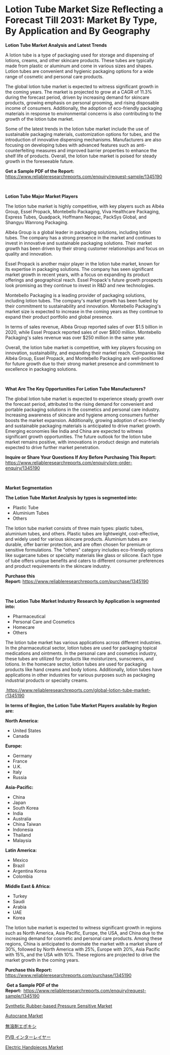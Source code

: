 <p><h1>Lotion Tube Market Size Reflecting a Forecast Till 2031: Market By Type, By Application and By Geography</h1></p><p><strong>Lotion Tube Market Analysis and Latest Trends</strong></p>
<p><p>A lotion tube is a type of packaging used for storage and dispensing of lotions, creams, and other skincare products. These tubes are typically made from plastic or aluminum and come in various sizes and shapes. Lotion tubes are convenient and hygienic packaging options for a wide range of cosmetic and personal care products.</p><p>The global lotion tube market is expected to witness significant growth in the coming years. The market is projected to grow at a CAGR of 11.3% during the forecast period, driven by increasing demand for skincare products, growing emphasis on personal grooming, and rising disposable income of consumers. Additionally, the adoption of eco-friendly packaging materials in response to environmental concerns is also contributing to the growth of the lotion tube market.</p><p>Some of the latest trends in the lotion tube market include the use of sustainable packaging materials, customization options for tubes, and the introduction of innovative dispensing mechanisms. Manufacturers are also focusing on developing tubes with advanced features such as anti-counterfeiting measures and improved barrier properties to enhance the shelf life of products. Overall, the lotion tube market is poised for steady growth in the foreseeable future.</p></p>
<p><strong>Get a Sample PDF of the Report:&nbsp;</strong> <a href="https://www.reliableresearchreports.com/enquiry/request-sample/1345190">https://www.reliableresearchreports.com/enquiry/request-sample/1345190</a></p>
<p>&nbsp;</p>
<p><strong>Lotion Tube Major Market Players</strong></p>
<p><p>The lotion tube market is highly competitive, with key players such as Albéa Group, Essel Propack, Montebello Packaging, Viva Healthcare Packaging, Express Tubes, Quadpack, Hoffmann Neopac, PackSys Global, and Shangyu Wanrong Packaging. </p><p>Albéa Group is a global leader in packaging solutions, including lotion tubes. The company has a strong presence in the market and continues to invest in innovative and sustainable packaging solutions. Their market growth has been driven by their strong customer relationships and focus on quality and innovation.</p><p>Essel Propack is another major player in the lotion tube market, known for its expertise in packaging solutions. The company has seen significant market growth in recent years, with a focus on expanding its product offerings and geographical reach. Essel Propack's future growth prospects look promising as they continue to invest in R&D and new technologies.</p><p>Montebello Packaging is a leading provider of packaging solutions, including lotion tubes. The company's market growth has been fueled by their commitment to sustainability and innovation. Montebello Packaging's market size is expected to increase in the coming years as they continue to expand their product portfolio and global presence.</p><p>In terms of sales revenue, Albéa Group reported sales of over $1.5 billion in 2020, while Essel Propack reported sales of over $800 million. Montebello Packaging's sales revenue was over $250 million in the same year.</p><p>Overall, the lotion tube market is competitive, with key players focusing on innovation, sustainability, and expanding their market reach. Companies like Albéa Group, Essel Propack, and Montebello Packaging are well-positioned for future growth due to their strong market presence and commitment to excellence in packaging solutions.</p></p>
<p>&nbsp;</p>
<p><strong>What Are The Key Opportunities For Lotion Tube Manufacturers?</strong></p>
<p><p>The global lotion tube market is expected to experience steady growth over the forecast period, attributed to the rising demand for convenient and portable packaging solutions in the cosmetics and personal care industry. Increasing awareness of skincare and hygiene among consumers further boosts the market expansion. Additionally, growing adoption of eco-friendly and sustainable packaging materials is anticipated to drive market growth. Emerging economies like India and China are expected to witness significant growth opportunities. The future outlook for the lotion tube market remains positive, with innovations in product design and materials expected to drive further market penetration.</p></p>
<p><strong>Inquire or Share Your Questions If Any Before Purchasing This Report:</strong> <a href="https://www.reliableresearchreports.com/enquiry/pre-order-enquiry/1345190">https://www.reliableresearchreports.com/enquiry/pre-order-enquiry/1345190</a></p>
<p>&nbsp;</p>
<p><strong>Market Segmentation</strong></p>
<p><strong>The Lotion Tube Market Analysis by types is segmented into:</strong></p>
<p><ul><li>Plastic Tube</li><li>Aluminium Tubes</li><li>Others</li></ul></p>
<p><p>The lotion tube market consists of three main types: plastic tubes, aluminium tubes, and others. Plastic tubes are lightweight, cost-effective, and widely used for various skincare products. Aluminium tubes are durable, offer barrier protection, and are often chosen for premium or sensitive formulations. The "others" category includes eco-friendly options like sugarcane tubes or specialty materials like glass or silicone. Each type of tube offers unique benefits and caters to different consumer preferences and product requirements in the skincare industry.</p></p>
<p><strong>Purchase this Report:&nbsp;</strong><a href="https://www.reliableresearchreports.com/purchase/1345190">https://www.reliableresearchreports.com/purchase/1345190</a></p>
<p>&nbsp;</p>
<p><strong>The Lotion Tube Market Industry Research by Application is segmented into:</strong></p>
<p><ul><li>Pharmaceutical</li><li>Personal Care and Cosmetics</li><li>Homecare</li><li>Others</li></ul></p>
<p><p>The lotion tube market has various applications across different industries. In the pharmaceutical sector, lotion tubes are used for packaging topical medications and ointments. In the personal care and cosmetics industry, these tubes are utilized for products like moisturizers, sunscreens, and lotions. In the homecare sector, lotion tubes are used for packaging products like hand creams and body lotions. Additionally, lotion tubes have applications in other industries for various purposes such as packaging industrial products or specialty creams.</p></p>
<p><a href="https://www.reliableresearchreports.com/global-lotion-tube-market-r1345190">&nbsp;https://www.reliableresearchreports.com/global-lotion-tube-market-r1345190</a></p>
<p><strong>In terms of Region, the Lotion Tube Market Players available by Region are:</strong></p>
<p>
    <p> <strong> North America: </strong>
        <ul>
            <li>United States</li>
            <li>Canada</li>
        </ul>
        </p> 
    <p> <strong> Europe: </strong>
        <ul>
            <li>Germany</li>
            <li>France</li>
            <li>U.K.</li>
            <li>Italy</li>
            <li>Russia</li>
        </ul>
        </p> 
    <p> <strong> Asia-Pacific: </strong>
        <ul>
            <li>China</li>
            <li>Japan</li>
            <li>South Korea</li>
            <li>India</li>
            <li>Australia</li>
            <li>China Taiwan</li>
            <li>Indonesia</li>
            <li>Thailand</li>
            <li>Malaysia</li>
        </ul>
        </p> 
    <p> <strong> Latin America: </strong>
        <ul>
            <li>Mexico</li>
            <li>Brazil</li>
            <li>Argentina Korea</li>
            <li>Colombia</li>
        </ul>
        </p> 
    <p> <strong> Middle East & Africa: </strong>
        <ul>
            <li>Turkey</li>
            <li>Saudi</li>
            <li>Arabia</li>
            <li>UAE</li>
            <li>Korea</li>
        </ul>
    </p>
    </p>
<p><p>The lotion tube market is expected to witness significant growth in regions such as North America, Asia Pacific, Europe, the USA, and China due to the increasing demand for cosmetic and personal care products. Among these regions, China is anticipated to dominate the market with a market share of 30%, followed by North America with 25%, Europe with 20%, Asia Pacific with 15%, and the USA with 10%. These regions are projected to drive the market growth in the coming years.</p></p>
<p><strong>Purchase this Report: </strong><a href="https://www.reliableresearchreports.com/purchase/1345190">https://www.reliableresearchreports.com/purchase/1345190</a></p>
<p>&nbsp;<strong>Get a Sample PDF of the Report:&nbsp;&nbsp;</strong><a href="https://www.reliableresearchreports.com/enquiry/request-sample/1345190">https://www.reliableresearchreports.com/enquiry/request-sample/1345190</a></p>
<p><strong></strong></p>
<p><p><a href="https://issuu.com/reportprime-2/docs/synthetic-rubber-based-pressure-sensitive-market-s">Synthetic Rubber-based Pressure Sensitive Market</a></p><p><a href="https://www.linkedin.com/pulse/autocrane-market-share-evolution-growth-trends-2024--xh2pf">Autocrane Market</a></p><p><a href="https://github.com/AriMuller2009/Market-Research-Report-List-1/blob/main/464233157524.md">無溶剤エポキシ</a></p><p><a href="https://github.com/bucuel854722/Market-Research-Report-List-2/blob/main/683581757523.md">PVB インターレイヤー</a></p><p><a href="https://www.linkedin.com/pulse/electric-handpieces-market-report-reveals-latest-trends-w6d0f">Electric Handpieces Market</a></p></p>